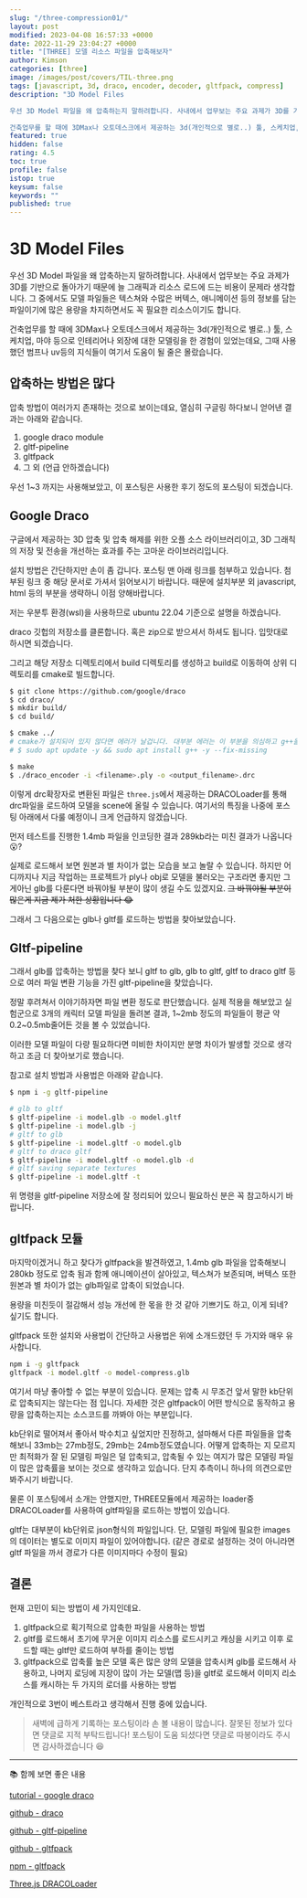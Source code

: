 ```yaml
---
slug: "/three-compression01/"
layout: post
modified: 2023-04-08 16:57:33 +0000
date: 2022-11-29 23:04:27 +0000
title: "[THREE] 모델 리소스 파일을 압축해보자"
author: Kimson
categories: [three]
image: /images/post/covers/TIL-three.png
tags: [javascript, 3d, draco, encoder, decoder, gltfpack, compress]
description: "3D Model Files

우선 3D Model 파일을 왜 압축하는지 말하려합니다. 사내에서 업무보는 주요 과제가 3D를 기반으로 돌아가기 때문에 늘 그래픽과 리소스 로드에 드는 비용이 문제라 생각합니다. 그 중에서도 모델 파일들은 텍스쳐와 수많은 버텍스, 애니메이션 등의 정보를 담는 파일이기에 많은 용량을 차지하면서도 꼭 필요한 리소스이기도 합니다.

건축업무를 할 때에 3DMax나 오토데스크에서 제공하는 3d(개인적으로 별로..) 툴, 스케치업, 마야 등으로 인테리어나 외장에 대한 모델링을 한 경험이 있었는데요, 그때 사용했던 범프나 uv등의 지식들이 여기서 도움이 될 줄은 몰랐습니다."
featured: true
hidden: false
rating: 4.5
toc: true
profile: false
istop: true
keysum: false
keywords: ""
published: true
---
```


# 3D Model Files

우선 3D Model 파일을 왜 압축하는지 말하려합니다. 사내에서 업무보는 주요 과제가 3D를 기반으로 돌아가기 때문에 늘 그래픽과 리소스 로드에 드는 비용이 문제라 생각합니다. 그 중에서도 모델 파일들은 텍스쳐와 수많은 버텍스, 애니메이션 등의 정보를 담는 파일이기에 많은 용량을 차지하면서도 꼭 필요한 리소스이기도 합니다.

건축업무를 할 때에 3DMax나 오토데스크에서 제공하는 3d(개인적으로 별로..) 툴, 스케치업, 마야 등으로 인테리어나 외장에 대한 모델링을 한 경험이 있었는데요, 그때 사용했던 범프나 uv등의 지식들이 여기서 도움이 될 줄은 몰랐습니다.

## 압축하는 방법은 많다

압축 방법이 여러가지 존재하는 것으로 보이는데요, 열심히 구글링 하다보니 얻어낸 결과는 아래와 같습니다.

1. google draco module
2. gltf-pipeline
3. gltfpack
4. 그 외 (언급 안하겠습니다)

우선 1~3 까지는 사용해보았고, 이 포스팅은 사용한 후기 정도의 포스팅이 되겠습니다.

## Google Draco

구글에서 제공하는 3D 압축 및 압축 해제를 위한 오플 소스 라이브러리이고, 3D 그래칙의 저장 및 전송을 개선하는 효과를 주는 고마운 라이브러리입니다.

설치 방법은 간단하지만 손이 좀 갑니다. 포스팅 맨 아래 링크를 첨부하고 있습니다. 첨부된 링크 중 해당 문서로 가셔서 읽어보시기 바랍니다. 때문에 설치부분 외 javascript, html 등의 부분을 생략하니 이점 양해바랍니다.

저는 우분투 환경(wsl)을 사용하므로 ubuntu 22.04 기준으로 설명을 하겠습니다.

draco 깃헙의 저장소를 클론합니다. 혹은 zip으로 받으셔서 하셔도 됩니다. 입맛대로 하시면 되겠습니다.

그리고 해당 저장소 디렉토리에서 build 디렉토리를 생성하고 build로 이동하여 상위 디렉토리를 cmake로 빌드합니다.

```bash
$ git clone https://github.com/google/draco
$ cd draco/
$ mkdir build/
$ cd build/

$ cmake ../
# cmake가 설치되어 있지 않다면 에러가 날겁니다. 대부분 에러는 이 부분을 의심하고 g++을 설치해주고 다시 cmake로 빌드 해보시기 바랍니다.
# $ sudo apt update -y && sudo apt install g++ -y --fix-missing

$ make
$ ./draco_encoder -i <filename>.ply -o <output_filename>.drc
```

이렇게 drc확장자로 변환된 파일은 `three.js`에서 제공하는 DRACOLoader를 통해 drc파일을 로드하여 모델을 scene에 올릴 수 있습니다. 여기서의 특징을 나중에 포스팅 아래에서 다룰 예정이니 크게 언급하지 않겠습니다.

먼저 테스트를 진행한 1.4mb 파일을 인코딩한 결과 289kb라는 미친 결과가 나옵니다 😮?

실제로 로드해서 보면 원본과 별 차이가 없는 모습을 보고 놀랄 수 있습니다. 하지만 어디까지나 지금 작업하는 프로젝트가 ply나 obj로 모델을 불러오는 구조라면 좋지만 그게아닌 glb를 다룬다면 바꿔야될 부분이 많이 생길 수도 있겠지요. <del>그 바꿔야될 부분이 많은게 지금 제가 처한 상황입니다 😂</del>

그래서 그 다음으로는 glb나 gltf를 로드하는 방법을 찾아보았습니다.

## Gltf-pipeline

그래서 glb를 압축하는 방법을 찾다 보니 gltf to glb, glb to gltf, gltf to draco gltf 등으로 여러 파일 변환 기능을 가진 gltf-pipeline을 찾았습니다.

정말 후려쳐서 이야기하자면 파일 변환 정도로 판단했습니다. 실제 적용을 해보았고 실험군으로 3개의 캐릭터 모델 파일을 돌려본 결과, 1~2mb 정도의 파일들이 평균 약 0.2~0.5mb줄어든 것을 볼 수 있었습니다.

이러한 모델 파일이 다량 필요하다면 미비한 차이지만 분명 차이가 발생할 것으로 생각하고 조금 더 찾아보기로 했습니다.

참고로 설치 방법과 사용법은 아래와 같습니다.

```bash
$ npm i -g gltf-pipeline

# glb to gltf
$ gltf-pipeline -i model.glb -o model.gltf
$ gltf-pipeline -i model.glb -j
# gltf to glb
$ gltf-pipeline -i model.gltf -o model.glb
# gltf to draco gltf
$ gltf-pipeline -i model.gltf -o model.glb -d
# gltf saving separate textures
$ gltf-pipeline -i model.gltf -t
```

위 명령을 gltf-pipeline 저장소에 잘 정리되어 있으니 필요하신 분은 꼭 참고하시기 바랍니다.

## gltfpack 모듈

마지막이겠거니 하고 찾다가 gltfpack을 발견하였고, 1.4mb glb 파일을 압축해보니 280kb 정도로 압축 됨과 함께 애니메이션이 살아있고, 텍스쳐가 보존되며, 버텍스 또한 원본과 별 차이가 없는 glb파일로 압축이 되었습니다.

용량을 미친듯이 절감해서 성능 개선에 한 몫을 한 것 같아 기쁘기도 하고, 이게 되네? 싶기도 합니다.

gltfpack 또한 설치와 사용법이 간단하고 사용법은 위에 소개드렸던 두 가지와 매우 유사합니다.

```bash
npm i -g gltfpack
gltfpack -i model.gltf -o model-compress.glb
```

여기서 마냥 좋아할 수 없는 부분이 있습니다. 문제는 압축 시 무조건 앞서 말한 kb단위로 압축되지는 않는다는 점 입니다. 자세한 것은 gltfpack이 어떤 방식으로 동작하고 용량을 압축하는지는 소스코드를 까봐야 아는 부분입니다.

kb단위로 떨어져서 좋아서 박수치고 싶었지만 진정하고, 설마해서 다른 파일들을 압축해보니 33mb는 27mb정도, 29mb는 24mb정도였습니다. 어떻게 압축하는 지 모르지만 최적화가 잘 된 모델링 파일은 덜 압축되고, 압축될 수 있는 여지가 많은 모델링 파일이 많은 압축률을 보이는 것으로 생각하고 있습니다. 단지 추측이니 하나의 의견으로만 봐주시기 바랍니다.

물론 이 포스팅에서 소개는 안했지만, THREE모듈에서 제공하는 loader중 DRACOLoader를 사용하여 gltf파일을 로드하는 방법이 있습니다.

gltf는 대부분이 kb단위로 json형식의 파일입니다. 단, 모델링 파일에 필요한 images의 데이터는 별도로 이미지 파일이 있어야합니다. (같은 경로로 설정하는 것이 아니라면 gltf 파일을 까서 경로가 다른 이미지마다 수정이 필요)

## 결론

현재 고민이 되는 방법이 세 가지인데요.

1. gltfpack으로 획기적으로 압축한 파일을 사용하는 방법
2. gltf를 로드해서 초기에 무거운 이미지 리소스를 로드시키고 캐싱을 시키고 이후 로드할 때는 gltf만 로드하여 부하를 줄이는 방법
3. gltfpack으로 압축률 높은 모델 혹은 많은 양의 모델을 압축시켜 glb를 로드해서 사용하고, 나머지 로딩에 지장이 많이 가는 모델(맵 등)을 gltf로 로드해서 이미지 리소스를 캐시하는 두 가지의 로더를 사용하는 방법

개인적으로 3번이 베스트라고 생각해서 진행 중에 있습니다.

> 새벽에 급하게 기록하는 포스팅이라 손 볼 내용이 많습니다. 잘못된 정보가 있다면 댓글로 지적 부탁드립니다! 포스팅이 도움 되셨다면 댓글로 따봉이라도 주시면 감사하겠습니다 😆

---

📚 함께 보면 좋은 내용

[tutorial - google draco](https://codelabs.developers.google.com/codelabs/draco-3d/index.html#0)

[github - draco](https://github.com/google/draco)

[github - gltf-pipeline](https://github.com/CesiumGS/gltf-pipeline)

[github - gltfpack](https://github.com/zeux/meshoptimizer/blob/master/gltf/README.md)

[npm - gltfpack](https://www.npmjs.com/package/gltfpack)

[Three.js DRACOLoader](https://threejs.org/docs/#examples/en/loaders/DRACOLoader)